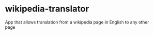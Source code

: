 # wikipedia-translator
App that allows translation from a wikipedia page in English to any other page

